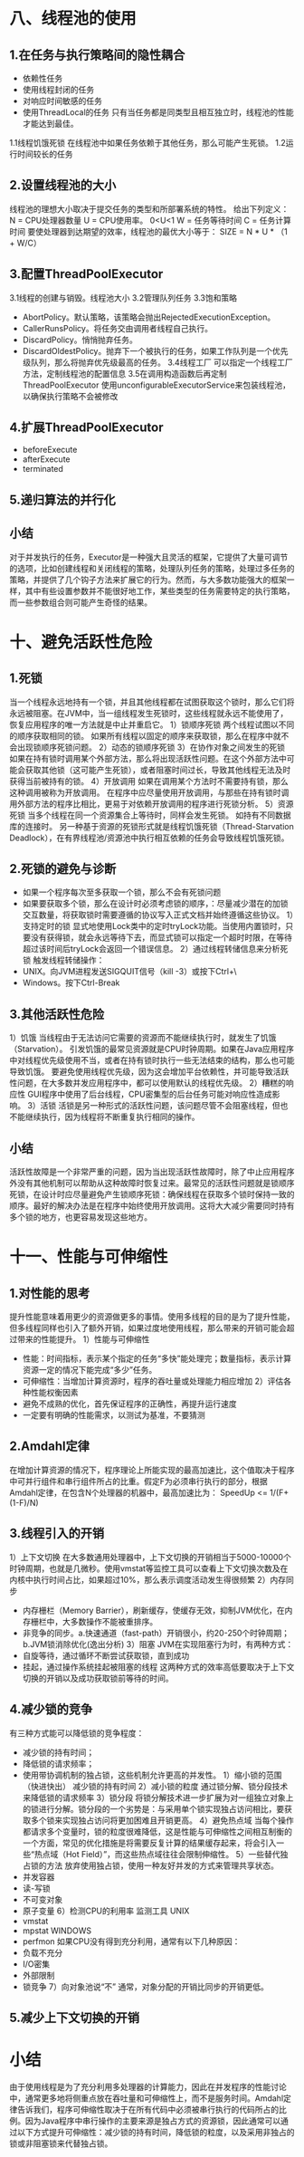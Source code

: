 # 八、线程池的使用
## 1.在任务与执行策略间的隐性耦合
- 依赖性任务
- 使用线程封闭的任务
- 对响应时间敏感的任务
- 使用ThreadLocal的任务
只有当任务都是同类型且相互独立时，线程池的性能才能达到最佳。

1.1线程饥饿死锁
在线程池中如果任务依赖于其他任务，那么可能产生死锁。
1.2运行时间较长的任务
## 2.设置线程池的大小
线程池的理想大小取决于提交任务的类型和所部署系统的特性。
给出下列定义：
N = CPU处理器数量
U = CPU使用率。 0<U<1
W = 任务等待时间
C = 任务计算时间
要使处理器到达期望的效率，线程池的最优大小等于：
SIZE = N * U * （1 + W/C）
## 3.配置ThreadPoolExecutor
3.1线程的创建与销毁。线程池大小
3.2管理队列任务
3.3饱和策略
 - AbortPolicy。默认策略，该策略会抛出RejectedExecutionException。
 - CallerRunsPolicy。将任务交由调用者线程自己执行。
 - DiscardPolicy。悄悄抛弃任务。
 - DiscardOldestPolicy。抛弃下一个被执行的任务，如果工作队列是一个优先级队列，那么将抛弃优先级最高的任务。
 3.4线程工厂
 可以指定一个线程工厂方法，定制线程池的配置信息
 3.5在调用构造函数后再定制ThreadPoolExecutor
 使用unconfigurableExecutorService来包装线程池，以确保执行策略不会被修改
 ## 4.扩展ThreadPoolExecutor
 - beforeExecute
 - afterExecute
 - terminated
 ## 5.递归算法的并行化
 ## 小结
 对于并发执行的任务，Executor是一种强大且灵活的框架，它提供了大量可调节的选项，比如创建线程和关闭线程的策略，处理队列任务的策略，处理过多任务的策略，并提供了几个钩子方法来扩展它的行为。然而，与大多数功能强大的框架一样，其中有些设置参数并不能很好地工作，某些类型的任务需要特定的执行策略，而一些参数组合则可能产生奇怪的结果。

 # 十、避免活跃性危险
 ## 1.死锁
 当一个线程永远地持有一个锁，并且其他线程都在试图获取这个锁时，那么它们将永远被阻塞。在JVM中，当一组线程发生死锁时，这些线程就永远不能使用了，恢复应用程序的唯一方法就是中止并重启它。
 1）锁顺序死锁
 两个线程试图以不同的顺序获取相同的锁。
 如果所有线程以固定的顺序来获取锁，那么在程序中就不会出现锁顺序死锁问题。
 2）动态的锁顺序死锁
 3）在协作对象之间发生的死锁
 如果在持有锁时调用某个外部方法，那么将出现活跃性问题。在这个外部方法中可能会获取其他锁（这可能产生死锁），或者阻塞时间过长，导致其他线程无法及时获得当前被持有的锁。
 4）开放调用
 如果在调用某个方法时不需要持有锁，那么这种调用被称为开放调用。
 在程序中应尽量使用开放调用，与那些在持有锁时调用外部方法的程序比相比，更易于对依赖开放调用的程序进行死锁分析。
 5）资源死锁
 当多个线程在同一个资源集合上等待时，同样会发生死锁。
 如持有不同数据库的连接时。
 另一种基于资源的死锁形式就是线程饥饿死锁（Thread-Starvation Deadlock），在有界线程池/资源池中执行相互依赖的任务会导致线程饥饿死锁。
 ## 2.死锁的避免与诊断
 - 如果一个程序每次至多获取一个锁，那么不会有死锁问题
 - 如果要获取多个锁，那么在设计时必须考虑锁的顺序，：尽量减少潜在的加锁交互数量，将获取锁时需要遵循的协议写入正式文档并始终遵循这些协议。
 1）支持定时的锁
 显式地使用Lock类中的定时tryLock功能。当使用内置锁时，只要没有获得锁，就会永远等待下去，而显式锁可以指定一个超时时限，在等待超过该时间后tryLock会返回一个错误信息。
 2）通过线程转储信息来分析死锁
触发线程转储操作：
- UNIX。向JVM进程发送SIGQUIT信号（kill -3）或按下Ctrl+\
- Windows。按下Ctrl-Break
## 3.其他活跃性危险
1）饥饿
当线程由于无法访问它需要的资源而不能继续执行时，就发生了饥饿（Starvation）。
引发饥饿的最常见资源就是CPU时钟周期。如果在Java应用程序中对线程优先级使用不当，或者在持有锁时执行一些无法结束的结构，那么也可能导致饥饿。
要避免使用线程优先级，因为这会增加平台依赖性，并可能导致活跃性问题，在大多数并发应用程序中，都可以使用默认的线程优先级。
2）糟糕的响应性
GUI程序中使用了后台线程，CPU密集型的后台任务可能对响应性造成影响。
3）活锁
活锁是另一种形式的活跃性问题，该问题尽管不会阻塞线程，但也不能继续执行，因为线程将不断重复执行相同的操作。
## 小结
活跃性故障是一个非常严重的问题，因为当出现活跃性故障时，除了中止应用程序外没有其他机制可以帮助从这种故障时恢复过来。最常见的活跃性问题就是锁顺序死锁，在设计时应尽量避免产生锁顺序死锁：确保线程在获取多个锁时保持一致的顺序。最好的解决办法是在程序中始终使用开放调用。这将大大减少需要同时持有多个锁的地方，也更容易发现这些地方。
# 十一、性能与可伸缩性
## 1.对性能的思考
提升性能意味着用更少的资源做更多的事情。使用多线程的目的是为了提升性能，但多线程同样也引入了额外开销，如果过度地使用线程，那么带来的开销可能会超过带来的性能提升。
1）性能与可伸缩性
- 性能：时间指标，表示某个指定的任务“多快”能处理完；数量指标，表示计算资源一定的情况下能完成“多少”任务。
- 可伸缩性：当增加计算资源时，程序的吞吐量或处理能力相应增加
2）评估各种性能权衡因素
- 避免不成熟的优化，首先保证程序的正确性，再提升运行速度
- 一定要有明确的性能需求，以测试为基准，不要猜测
## 2.Amdahl定律
在增加计算资源的情况下，程序理论上所能实现的最高加速比，这个值取决于程序中可并行组件和串行组件所占的比重。假定F为必须串行执行的部分，根据Amdahl定律，在包含N个处理器的机器中，最高加速比为：
SpeedUp <= 1/(F+(1-F)/N)
## 3.线程引入的开销
1）上下文切换
在大多数通用处理器中，上下文切换的开销相当于5000-10000个时钟周期，也就是几微秒。使用vmstat等监控工具可以查看上下文切换次数及在内核中执行时间占比，如果超过10%，那么表示调度活动发生得很频繁
2）内存同步
- 内存栅栏（Memory Barrier），刷新缓存，使缓存无效，抑制JVM优化，在内存栅栏中，大多数操作不能被重排序。
- 非竞争的同步。a.快速通道（fast-path）开销很小，约20-250个时钟周期；b.JVM锁消除优化(逸出分析)
3）阻塞
JVM在实现阻塞行为时，有两种方式：
- 自旋等待，通过循环不断尝试获取锁，直到成功
- 挂起，通过操作系统挂起被阻塞的线程
这两种方式的效率高低要取决于上下文切换的开销以及成功获取锁前等待的时间。
## 4.减少锁的竞争
有三种方式能可以降低锁的竞争程度：
- 减少锁的持有时间；
- 降低锁的请求频率；
- 使用带协调机制的独占锁，这些机制允许更高的并发性。
1）缩小锁的范围（快进快出）
减少锁的持有时间
2）减小锁的粒度
通过锁分解、锁分段技术来降低锁的请求频率
3）锁分段
将锁分解技术进一步扩展为对一组独立对象上的锁进行分解。锁分段的一个劣势是：与采用单个锁实现独占访问相比，要获取多个锁来实现独占访问将更加困难且开销更高。
4）避免热点域
当每个操作都请求多个变量时，锁的粒度很难降低，这是性能与可伸缩性之间相互制衡的一个方面，常见的优化措施是将需要反复计算的结果缓存起来，将会引入一些“热点域（Hot Field）”，而这些热点域往往会限制伸缩性。
5）一些替代独占锁的方法
放弃使用独占锁，使用一种友好并发的方式来管理共享状态。
- 并发容器
- 读-写锁
- 不可变对象
- 原子变量
6）检测CPU的利用率
监测工具
UNIX
- vmstat
- mpstat
WINDOWS
- perfmon
如果CPU没有得到充分利用，通常有以下几种原因：
- 负载不充分
- I/O密集
- 外部限制
- 锁竞争
7）向对象池说“不”
通常，对象分配的开销比同步的开销更低。
## 5.减少上下文切换的开销
# 小结
由于使用线程是为了充分利用多处理器的计算能力，因此在并发程序的性能讨论中，通常更多地将侧重点放在吞吐量和可伸缩性上，而不是服务时间。Amdahl定律告诉我们，程序可伸缩性取决于在所有代码中必须被串行执行的代码所占的比例。因为Java程序中串行操作的主要来源是独占方式的资源锁，因此通常可以通过以下方式提升可伸缩性：减少锁的持有时间，降低锁的粒度，以及采用非独占的锁或非阻塞锁来代替独占锁。








